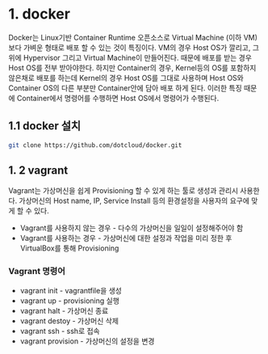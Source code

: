 # 1. docker

Docker는 Linux기반 Container Runtime 오픈소스로 Virtual Machine (이하 VM)보다 가벼운 형태로 배포 할 수 있는 것이 특징이다. VM의 경우 Host OS가 깔리고, 그 위에 Hypervisor 그리고 Virtual Machine이 만들어진다. 때문에 배포를 받는 경우 Host OS를 전부 받아야한다. 하지만 Container의 경우, Kernel등의 OS를 포함하지 않은채로 배포를 하는데 Kernel의 경우 Host OS를 그대로 사용하며 Host OS와 Container OS의 다른 부분만 Container안에 담아 배포 하게 된다. 이러한 특징 때문에 Container에서 명령어를 수행하면 Host OS에서 명령어가 수행된다.



## 1.1 docker 설치

```bash
git clone https://github.com/dotcloud/docker.git
```



## 1. 2 vagrant

Vagrant는 가상머신을 쉽게 Provisioning 할 수 있게 하는 툴로 생성과 관리시 사용한다. 가상머신의 Host name, IP, Service Install 등의 환경설정을 사용자의 요구에 맞게 할 수 있다.

- Vagrant를 사용하지 않는 경우 - 다수의 가상머신을 일일이 설정해주어야 함
- Vagrant를 사용하는 경우 - 가상머신에 대한 설정과 작업을 미리 정한 후 VirtualBox를 통해 Provisioning

### Vagrant 명령어

- vagrant init - vagrantfile을 생성
- vagrant up - provisioning 실행
- vagrant halt - 가상머신 종료
- vagrant destoy - 가상머신 삭제
- vagrant ssh - ssh로 접속
- vagrant provision - 가상머신의 설정을 변경

